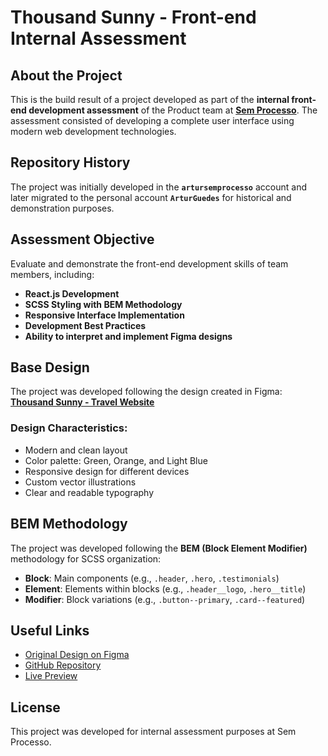 # Thousand Sunny - Front-end Internal Assessment

## About the Project

This is the build result of a project developed as part of the **internal front-end development assessment** of the Product team at **[Sem Processo](https://github.com/sem-processo)**. The assessment consisted of developing a complete user interface using modern web development technologies.

## Repository History

The project was initially developed in the **`artursemprocesso`** account and later migrated to the personal account **`ArturGuedes`** for historical and demonstration purposes.

## Assessment Objective

Evaluate and demonstrate the front-end development skills of team members, including:

- **React.js Development**
- **SCSS Styling with BEM Methodology**
- **Responsive Interface Implementation**
- **Development Best Practices**
- **Ability to interpret and implement Figma designs**

## Base Design

The project was developed following the design created in Figma:
**[Thousand Sunny - Travel Website](https://www.figma.com/community/file/1018985141266376638/thousand-sunny)**

### Design Characteristics:

- Modern and clean layout
- Color palette: Green, Orange, and Light Blue
- Responsive design for different devices
- Custom vector illustrations
- Clear and readable typography

## BEM Methodology

The project was developed following the **BEM (Block Element Modifier)** methodology for SCSS organization:

- **Block**: Main components (e.g., `.header`, `.hero`, `.testimonials`)
- **Element**: Elements within blocks (e.g., `.header__logo`, `.hero__title`)
- **Modifier**: Block variations (e.g., `.button--primary`, `.card--featured`)

## Useful Links

- [Original Design on Figma](https://www.figma.com/community/file/1018985141266376638/thousand-sunny)
- [GitHub Repository](https://github.com/arturguedes/artursemprocesso.github.io)
- [Live Preview](https://artursemprocesso.github.io/)

## License

This project was developed for internal assessment purposes at Sem Processo.
